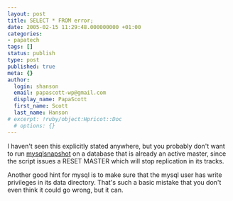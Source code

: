 ```yaml
---
layout: post
title: SELECT * FROM error;
date: 2005-02-15 11:29:48.000000000 +01:00
categories:
- papatech
tags: []
status: publish
type: post
published: true
meta: {}
author:
  login: shanson
  email: papascott-wp@gmail.com
  display_name: PapaScott
  first_name: Scott
  last_name: Hanson
# excerpt: !ruby/object:Hpricot::Doc
  # options: {}
---
```

<p>I haven't seen this explicitly stated anywhere, but you probably don't want to run <a title="mysqlsnapshot" href="http://jeremy.zawodny.com/mysql/mysqlsnapshot/">mysqlsnapshot</a> on a database that is already an active master, since the script issues a RESET MASTER which will stop replication in its tracks. </p>
<p>Another good hint for mysql is to make sure that the mysql user has write privileges in its data directory. That's such a basic mistake that you don't even think it could go wrong, but it can.</p>
